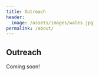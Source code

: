 ```yaml
---
title: Outreach
header:
  image: /assets/images/wales.jpg
permalink: /about/
---
```


## Outreach

Coming soon!